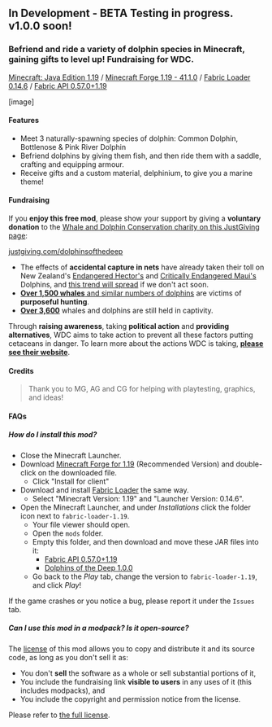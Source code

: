 ## In Development - BETA Testing in progress. v1.0.0 soon!
### **Befriend and ride** a variety of dolphin species in Minecraft, gaining gifts to level up! **Fundraising** for WDC.
[Minecraft: Java Edition 1.19](https://www.minecraft.net/en-us/store/minecraft-java-bedrock-edition-pc) / [Minecraft Forge 1.19 - 41.1.0](https://files.minecraftforge.net/net/minecraftforge/forge/index_1.19.html) / [Fabric Loader 0.14.6](https://fabricmc.net/use/installer/) / [Fabric API 0.57.0+1.19](https://www.curseforge.com/minecraft/mc-mods/fabric-api/files/3936024)

[image]
#### Features
* Meet 3 naturally-spawning species of dolphin: Common Dolphin, Bottlenose & Pink River Dolphin
* Befriend dolphins by giving them fish, and then ride them with a saddle, crafting and equipping armour.
* Receive gifts and a custom material, delphinium, to give you a marine theme!

#### Fundraising
If you **enjoy this free mod**, please show your support by giving a **voluntary donation** to the [Whale and Dolphin Conservation charity on this JustGiving page](https://justgiving.com/dolphinsofthedeep):

[justgiving.com/dolphinsofthedeep](https://justgiving.com/dolphinsofthedeep)

* The effects of **accidental capture in nets** have already taken their toll on New Zealand's [Endangered Hector's](https://www.iucnredlist.org/species/4162/44199757) and [Critically Endangered Maui's](https://www.iucnredlist.org/species/39427/44200192) Dolphins, and [this trend will spread](https://www.iucnredlist.org/species/134817215/195828797#threats) if we don't act soon.
* [**Over 1,500 whales** and similar numbers of dolphins](https://uk.whales.org/our-4-goals/) are victims of **purposeful hunting**.
* [**Over 3,600**](https://uk.whales.org/our-4-goals/) whales and dolphins are still held in captivity.

Through **raising awareness**, taking **political action** and **providing alternatives**, WDC aims to take action to prevent all these factors putting cetaceans in danger. To learn more about the actions WDC is taking, **[please see their website](https://uk.whales.org/our-4-goals/)**.

#### Credits
>  Thank you to MG, AG and CG for helping with playtesting, graphics, and ideas!

#### FAQs
##### How do I install this mod?

* Close the Minecraft Launcher.
* Download [Minecraft Forge for 1.19](https://files.minecraftforge.net/net/minecraftforge/forge/index_1.19.html) (Recommended Version) and double-click on the downloaded file.
  * Click "Install for client"
* Download and install [Fabric Loader](https://fabricmc.net/use/installer/) the same way.
  * Select "Minecraft Version: 1.19" and "Launcher Version: 0.14.6".
* Open the Minecraft Launcher, and under *Installations* click the folder icon next to `fabric-loader-1.19`.
  * Your file viewer should open.
  * Open the `mods` folder.
  * Empty this folder, and then download and move these JAR files into it:
    * [Fabric API 0.57.0+1.19](https://www.curseforge.com/minecraft/mc-mods/fabric-api/files/3851965)
    * [Dolphins of the Deep 1.0.0](https://www.curseforge.com/minecraft/mc-mods/dolphinsofthedeep/files/)
  * Go back to the *Play* tab, change the version to `fabric-loader-1.19`, and click *Play*!

If the game crashes or you notice a bug, please report it under the `Issues` tab.

##### Can I use this mod in a modpack? Is it open-source?

The [license](https://github.com/WebCoder49/dolphinsofthedeep/blob/main/LICENSE) of this mod allows you to copy and distribute it and its source code, as long as you don't sell it as:
* You don't **sell** the software as a whole or sell substantial portions of it,
* You include the fundraising link **visible to users** in any uses of it (this includes modpacks), and
* You include the copyright and permission notice from the license.

Please refer to [the full license](https://github.com/WebCoder49/dolphinsofthedeep/blob/main/LICENSE).